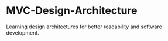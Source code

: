 # MVC-Design-Architecture
Learning design architectures for better readability and software development.

